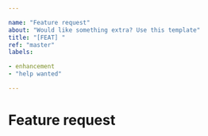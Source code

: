 ```yaml
---

name: "Feature request"
about: "Would like something extra? Use this template"
title: "[FEAT] "
ref: "master"
labels:

- enhancement
- "help wanted"

---
```


# Feature request

<!--
It would be hard to create a template for every single possible kind of feature. So this is mostly blank template (with couple tags). Leave all details here.
-->
